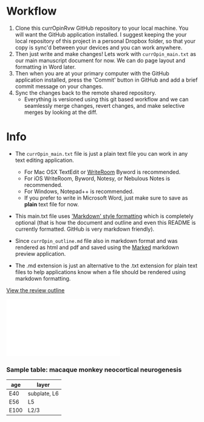 # Workflow

1. Clone this currOpinRvw GitHub repository to your local machine. You will want the GitHub application installed. I suggest keeping the your local repository of this project in a personal Dropbox folder, so that your copy is sync'd between your devices and you can work anywhere. 
2. Then just write and make changes! Lets work with `currOpin_main.txt` as our main manuscript document for now. We can do page layout and formatting in Word later.
3. Then when you are at your primary computer with the GitHub application installed, press the 'Commit' button in GitHub and add a brief commit message on your changes.
4. Sync the changes back to the remote shared repository. 
	* Everything is versioned using this git based workflow and we can seamlessly merge changes, revert changes, and make selective merges by looking at the diff. 


# Info
*  The `currOpin_main.txt` file is just a plain text file you can work in any text editing application. 
    * For Mac OSX TextEdit or [WriteRoom](http://www.hogbaysoftware.com/products/writeroom) Byword is recommended. 
    * For iOS WriteRoom, Byword, Notesy, or Nebulous Notes is recommended. 
    * For Windows, Notepad++ is recommended.
    * If you prefer to write in Microsoft Word, just make sure to save as **plain** text file for now.

* This main.txt file uses ['Markdown' style formatting](http://daringfireball.net/projects/markdown/syntax) which is completely optional (that is how the document and outline and even this README is currently formatted. GitHub is very markdown friendly).

* Since `currOpin_outline.md` file also in markdown format and was rendered as html and pdf and saved using the [Marked](http://markedapp.com) markdown preview application. 

* The .md extension is just an alternative to the .txt extension for plain text files to help applications know when a file should be rendered using markdown formatting.

[View the review outline](currOpin_outline.md)

![View the review outline pdf](currOpin_outline.pdf)

### Sample table: macaque monkey neocortical neurogenesis

age | layer
--- | ---
E40 | subplate, L6
E56 | L5
E100 | L2/3
